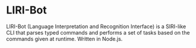 # LIRI-Bot
LIRI-Bot (Language Interpretation and Recognition Interface) is a SIRI-like CLI that parses typed commands and performs a set of tasks based on the commands given at runtime. Written in Node.js.
